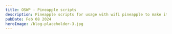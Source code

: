 ```yaml
---
title: OSWP - Pineapple scripts
description: Pineapple scripts for usage with wifi pineapple to make it a bit more useful
pubDate: Feb 08 2024
heroImage: /blog-placeholder-3.jpg
---
```

